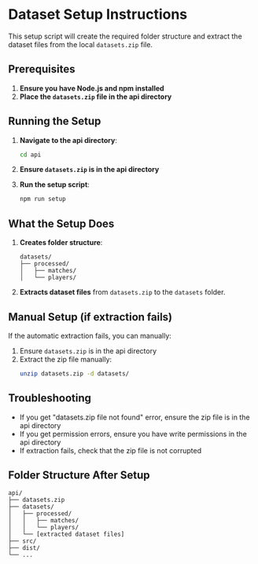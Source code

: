 # Dataset Setup Instructions

This setup script will create the required folder structure and extract the dataset files from the local `datasets.zip` file.

## Prerequisites

1. **Ensure you have Node.js and npm installed**
2. **Place the `datasets.zip` file in the api directory**

## Running the Setup

1. **Navigate to the api directory**:
   ```bash
   cd api
   ```

2. **Ensure `datasets.zip` is in the api directory**

3. **Run the setup script**:
   ```bash
   npm run setup
   ```

## What the Setup Does

1. **Creates folder structure**:
   ```
   datasets/
   ├── processed/
   │   ├── matches/
   │   └── players/
   ```

2. **Extracts dataset files** from `datasets.zip` to the `datasets` folder.

## Manual Setup (if extraction fails)

If the automatic extraction fails, you can manually:

1. Ensure `datasets.zip` is in the api directory
2. Extract the zip file manually:
   ```bash
   unzip datasets.zip -d datasets/
   ```

## Troubleshooting

- If you get "datasets.zip file not found" error, ensure the zip file is in the api directory
- If you get permission errors, ensure you have write permissions in the api directory
- If extraction fails, check that the zip file is not corrupted

## Folder Structure After Setup

```
api/
├── datasets.zip
├── datasets/
│   ├── processed/
│   │   ├── matches/
│   │   └── players/
│   └── [extracted dataset files]
├── src/
├── dist/
└── ...
``` 